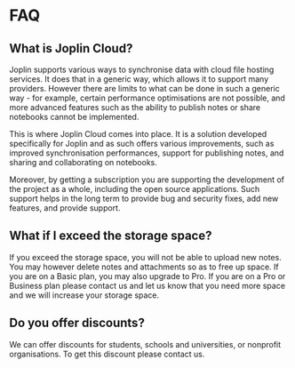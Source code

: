 # FAQ

## What is Joplin Cloud?

Joplin supports various ways to synchronise data with cloud file hosting services. It does that in a generic way, which allows it to support many providers. However there are limits to what can be done in such a generic way - for example, certain performance optimisations are not possible, and more advanced features such as the ability to publish notes or share notebooks cannot be implemented.

This is where Joplin Cloud comes into place. It is a solution developed specifically for Joplin and as such offers various improvements, such as improved synchronisation performances, support for publishing notes, and sharing and collaborating on notebooks.

Moreover, by getting a subscription you are supporting the development of the project as a whole, including the open source applications. Such support helps in the long term to provide bug and security fixes, add new features, and provide support.

## What if I exceed the storage space?

If you exceed the storage space, you will not be able to upload new notes. You may however delete notes and attachments so as to free up space. If you are on a Basic plan, you may also upgrade to Pro. If you are on a Pro or Business plan please contact us and let us know that you need more space and we will increase your storage space.

## Do you offer discounts?

We can offer discounts for students, schools and universities, or nonprofit organisations. To get this discount please contact us.
